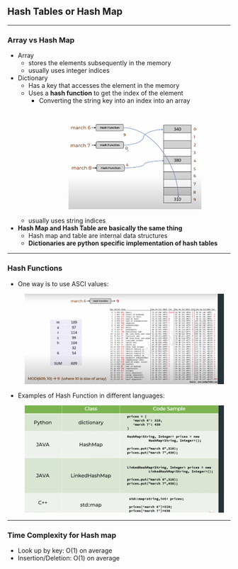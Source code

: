 ## Hash Tables or Hash Map
---
### Array vs Hash Map
- Array
    - stores the elements subsequently in the memory
    - usually uses integer indices
- Dictionary
    - Has a key that accesses the element in the memory
    - Uses a **hash function** to get the index of the element
        - Converting the string key into an index into an array <p align="center"><img src="Images/hashFunction.png" width="300"></p>
    - usually uses string indices
- **Hash Map and Hash Table are basically the same thing**
    - Hash map and table are internal data structures
    - **Dictionaries are python specific implementation of hash tables**
---
### Hash Functions
- One way is to use ASCI values: <p align="center"><img src="Images/asciHashFunction.png" width="450"></p>
- Examples of Hash Function in different languages: <p align="center"><img src="Images/diffHashFunction.png" width="450"></p>
---
### Time Complexity for Hash map
- Look up by key: O(1) on average
- Insertion/Deletion: O(1) on average

